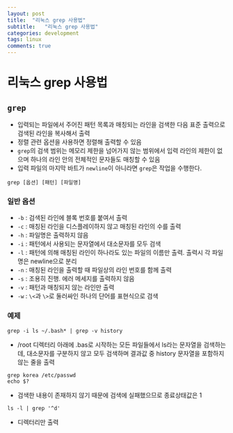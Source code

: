 ```yaml
---
layout: post
title:  "리눅스 grep 사용법"
subtitle:   "리눅스 grep 사용법"
categories: development
tags: linux
comments: true
---
```


# 리눅스 grep 사용법
## ```grep```
- 입력되는 파일에서 주어진 패턴 목록과 매칭되는 라인을 검색한 다음 표준 출력으로 검색된 라인을 복사해서 출력
- 정렬 관련 옵션을 사용하면 정렬해 출력할 수 있음
- ```grep```의 검색 범위는 메모리 제한을 넘어가지 않는 범위에서 입력 라인의 제한이 없으며 하나의 라인 안의 전체적인 문자들도 매칭할 수 있음
- 입력 파일의 마지막 바트가 ```newline```이 아니라면 ```grep```은 작업을 수행한다. 

```
grep [옵션] [패턴] [파일명]
```

### 일반 옵션
- ```-b``` : 검색된 라인에 블록 번호를 붙여서 출력
- ```-c``` : 매칭된 라인을 디스플레이하지 않고 매칭된 라인의 수를 출력
- ```-h``` : 파일명은 출력하지 않음
- ```-i``` : 패턴에서 사용되는 문자열에서 대소문자를 모두 검색
- ```-l``` : 패턴에 의해 매칭된 라인이 하나라도 있는 파일의 이름만 출력. 출력시 각 파일명은 newline으로 분리
- ```-n``` : 매칭된 라인을 출력할 때 파일상의 라인 번호를 함께 출력
- ```-s``` : 조용히 진행. 에러 메세지를 출력하지 않음
- ```-v``` : 패턴과 매칭되지 않는 라인만 출력
- ```-w``` : ```\<```과 ```\>```로 둘러싸인 하나의 단어를 표현식으로 검색

### 예제
```
grep -i ls ~/.bash* | grep -v history
```
- /root 디렉터리 아래에 .bas로 시작하는 모든 파일들에서 ls라는 문자열을 검색하는데, 대소문자를 구분하지 않고 모두 검색하며 결과값 중 history 문자열을 포함하지 않는 줄을 출력

```
grep korea /etc/passwd
echo $?
```
- 검색한 내용이 존재하지 않기 때문에 검색에 실패했으므로 종료상태값은 1

```
ls -l | grep '^d'
```
- 디렉터리만 출력


